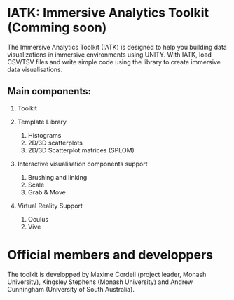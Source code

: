 # IATK: Immersive Analytics Toolkit (Comming soon)

The Immersive Analytics Toolkit (IATK) is designed to help you building data visualizations in immersive environments using UNITY.
With IATK, load CSV/TSV files and write simple code using the library to create immersive data visualisations.

## Main components:
1. Toolkit
1. Template Library
   1. Histograms
   1. 2D/3D scatterplots
   1. 2D/3D Scatterplot matrices (SPLOM)
   
1. Interactive visualisation components support
   1. Brushing and linking
   1. Scale
   1. Grab & Move
   
1. Virtual Reality Support
   1. Oculus 
   1. Vive

# Official members and developpers
The toolkit is developped by Maxime Cordeil (project leader, Monash University), Kingsley Stephens (Monash University) and Andrew Cunningham (University of South Australia).
